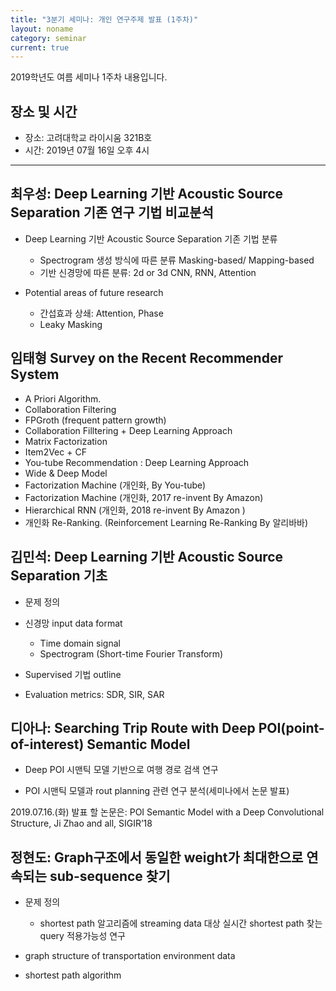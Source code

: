 ```yaml
---
title: "3분기 세미나: 개인 연구주제 발표 (1주차)"
layout: noname
category: seminar
current: true
---
```


2019학년도 여름 세미나 1주차 내용입니다.

## 장소 및 시간

- 장소: 고려대학교 라이시움 321B호
- 시간: 2019년 07월 16일 오후 4시

---


## 최우성:  Deep Learning 기반 Acoustic Source Separation 기존 연구 기법 비교분석

- Deep Learning 기반 Acoustic Source Separation 기존 기법 분류

   - Spectrogram 생성 방식에 따른 분류 Masking-based/ Mapping-based
   - 기반 신경망에 따른 분류: 2d or 3d CNN, RNN, Attention

- Potential areas of future research

	- 간섭효과 상쇄: Attention, Phase
	- Leaky Masking

## 임태형 Survey on the Recent Recommender System

- A Priori Algorithm.
- Collaboration Filtering
- FPGroth (frequent pattern growth)
- Collaboration Filltering + Deep Learning Approach
- Matrix Factorization
- Item2Vec + CF
- You-tube Recommendation : Deep Learning Approach
- Wide & Deep Model
- Factorization Machine (개인화, By You-tube)
- Factorization Machine (개인화, 2017 re-invent By Amazon)
- Hierarchical RNN (개인화, 2018 re-invent By Amazon )
- 개인화 Re-Ranking. (Reinforcement Learning Re-Ranking By 알리바바)

## 김민석: Deep Learning 기반 Acoustic Source Separation 기초

- 문제 정의

- 신경망 input data format
  - Time domain signal
  - Spectrogram (Short-time Fourier Transform)

- Supervised 기법 outline

- Evaluation metrics: SDR, SIR, SAR

## 디아나: Searching Trip Route with Deep POI(point-of-interest) Semantic Model

- Deep POI 시맨틱 모델 기반으로 여행 경로 검색 연구

- POI 시맨틱 모델과 rout planning 관련 연구 분석(세미나에서 논문 발표)

2019.07.16.(화) 발표 할 논문은: POI Semantic Model with a Deep Convolutional Structure, Ji Zhao and all, SIGIR’18

## 정현도: Graph구조에서 동일한 weight가 최대한으로 연속되는 sub-sequence 찾기

- 문제 정의
  - shortest path 알고리즘에 streaming data 대상 실시간 shortest path 찾는 query 적용가능성 연구

- graph structure of transportation environment data
- shortest path algorithm
